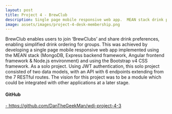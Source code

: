 ```yaml
---
layout: post
title: Project 4 - BrewClub
description: Single page mobile responsive web app.  MEAN stack drink preference reminder
image: assets/images/project-4-desk-membership.png
---
```


BrewClub enables users to join ‘BrewClubs’ and share drink preferences, enabling simplified drink ordering for groups. This was achieved by developing a single page mobile responsive web app implemented using the MEAN stack (MongoDB, Express backend framework, Angular frontend framework & Node.js environment) and using the Bootstrap v4 CSS framework.  As a solo project.  Using JWT authentication, this solo project consisted of two data models, with an API with 6 endpoints extending from the 7 RESTful routes.  The vision for this project was to be a module which could be integrated with other applications at a later stage.

<h4>GitHub</h4>
<a href="https://github.com/DanTheGeekMan/wdi-project-4-3" class="icon alt fa-github" target="_blank">  -  https://github.com/DanTheGeekMan/wdi-project-4-3</a>
